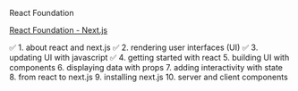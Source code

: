 React Foundation

[React Foundation - Next.js](https://nextjs.org/learn/react-foundations)

✅ 1. about react and next.js
✅ 2. rendering user interfaces (UI)
✅ 3. updating UI with javascript
✅ 4. getting started with react
5. building UI with components
6. displaying data with props
7. adding interactivity with state
8. from react to next.js
9. installing next.js
10. server and client components

